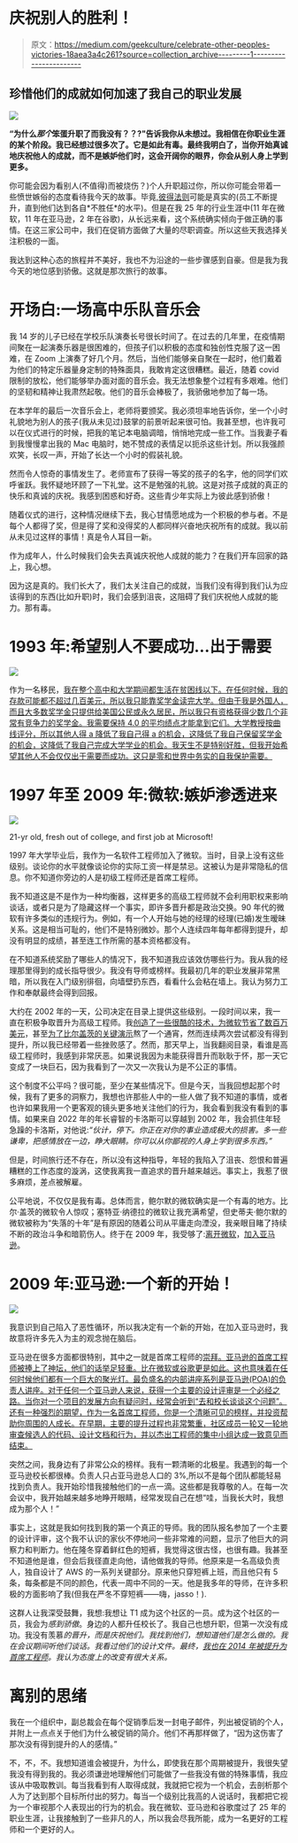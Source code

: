 # 庆祝别人的胜利！

> 原文：<https://medium.com/geekculture/celebrate-other-peoples-victories-18aea3a4c261?source=collection_archive---------1----------------------->

## 珍惜他们的成就如何加速了我自己的职业发展

![](img/d3177ff1e0e3581694fceeca4580a97d.png)

**“为什么*那个*笨蛋升职了而我没有？？?"告诉我你从未想过。我相信在你职业生涯的某个阶段。我已经想过很多次了。它是如此有毒。最终我明白了，当你开始真诚地庆祝他人的成就，而不是嫉妒他们时，这会开阔你的眼界，你会从别人身上学到更多。**

你可能会因为看别人(不值得)而被烧伤？)个人升职超过你，所以你可能会带着一些愤世嫉俗的态度看待我今天的故事。毕竟,[彼得法则](https://www.investopedia.com/terms/p/peter-principle.asp#:~:text=The%20Peter%20Principle%20is%20an,a%20level%20of%20respective%20incompetence.)可能是真实的(员工不断提升，直到他们达到各自*不胜任*的水平)。但是在我 25 年的行业生涯中(11 年在微软，11 年在亚马逊，2 年在谷歌)，从长远来看，这个系统确实倾向于做正确的事情。在这三家公司中，我们在促销方面做了大量的尽职调查。所以这些天我选择关注积极的一面。

我达到这种心态的旅程并不美好，我也不为沿途的一些步骤感到自豪。但是我为我今天的地位感到骄傲。这就是那次旅行的故事。

# 开场白:一场高中乐队音乐会

我 14 岁的儿子已经在学校乐队演奏长号很长时间了。在过去的几年里，在疫情期间聚在一起演奏乐器是很困难的，但孩子们以积极的态度和独创性克服了这一困难，在 Zoom 上演奏了好几个月。然后，当他们能够亲自聚在一起时，他们戴着为他们的特定乐器量身定制的特殊面具，我敢肯定这很糟糕。最近，随着 covid 限制的放松，他们能够举办面对面的音乐会。我无法想象整个过程有多艰难。他们的坚韧和精神让我肃然起敬。他们的音乐会棒极了，我骄傲地参加了每一场。

在本学年的最后一次音乐会上，老师将要颁奖。我必须坦率地告诉你，坐一个小时礼貌地为别人的孩子(我从未见过)鼓掌的前景听起来很可怕。我甚至想，也许我可以在仪式进行的时候，把我的笔记本电脑调暗，悄悄地完成一些工作。当我妻子看到我慢慢拿出我的 Mac 电脑时，她不赞成的表情足以扼杀这些计划。所以我强颜欢笑，长叹一声，开始了长达一个小时的假装礼貌。

然而令人惊奇的事情发生了。老师宣布了获得一等奖的孩子的名字，他的同学们欢呼雀跃。我怀疑地环顾了一下礼堂。这不是勉强的礼貌。这是对孩子成就的真正的快乐和真诚的庆祝。我感到困惑和好奇。这些青少年实际上为彼此感到骄傲！

随着仪式的进行，这种情况继续下去，我心甘情愿地成为一个积极的参与者。不是每个人都得了奖，但是得了奖和没得奖的人都同样兴奋地庆祝所有的成就。我以前从未见过这样的事情！真是令人耳目一新。

作为成年人，什么时候我们会失去真诚庆祝他人成就的能力？在我们开车回家的路上，我心想。

因为这是真的。我们长大了，我们太关注自己的成就，当我们没有得到我们认为应该得到的东西(比如升职)时，我们会感到沮丧，这阻碍了我们庆祝他人成就的能力。那有毒。

# 1993 年:希望别人不要成功…出于需要

![](img/f03fb426221edc89709027e69da9007c.png)

作为一名移民，[我在整个高中和大学期间都生活在贫困线以下。在任何时候，我的存款可能都不超过几百美元，所以我只能靠奖学金读完大学。但由于我是外国人，而且大多数奖学金只提供给美国公民或永久居民，所以我只有资格获得少数几个非常有竞争力的奖学金。我需要保持 4.0 的平均绩点才能拿到它们。大学教授按曲线评分，所以其他人得 a 降低了我自己得 a 的机会，这降低了我自己保留奖学金的机会，这降低了我自己完成大学学业的机会。我天生不是特别好胜，但我开始希望其他人不会仅仅出于需要而成功。这只是零和世界中务实的自我保护需要。](https://link.medium.com/pDZytGgTBib)

# 1997 年至 2009 年:微软:嫉妒渗透进来

![](img/f86266b86c843e791689b86bb02a05fa.png)

21-yr old, fresh out of college, and first job at Microsoft!

1997 年大学毕业后，我作为一名软件工程师加入了微软。当时，目录上没有这些级别。谈论你的水平就像谈论你的实际工资一样是禁忌。这被认为是非常隐私的信息。你不知道你旁边的人是初级工程师还是首席工程师。

我不知道这是不是作为一种均衡器，这样更多的高级工程师就不会利用职权来影响谈话，或者只是为了隐藏这样一个事实，即许多晋升都是政治交换。90 年代的微软有许多类似的违规行为。例如，有一个人开始与她的经理的经理(已婚)发生暧昧关系。这是相当可耻的，他们不是特别微妙。那个人连续四年每年都得到提升，却没有明显的成绩，甚至连工作所需的基本资格都没有。

在不知道系统奖励了哪些人的情况下，我不知道我应该效仿哪些行为。我从我的经理那里得到的成长指导很少。我没有导师或榜样。我最初几年的职业发展非常黑暗，所以我在入门级别徘徊，向墙壁扔东西，看看什么会粘在墙上。我认为努力工作和奉献最终会得到回报。

大约在 2002 年的一天，公司决定在目录上提供这些级别。一段时间以来，我一直在积极争取晋升为高级工程师。我[创造了一些很酷的技术，为微软节省了数百万美元](https://link.medium.com/SeNroHB5Wgb)，甚至[为了比尔盖茨的关键演示](https://link.medium.com/4CAMIrvF8gb)熬了一个通宵，然而连续两次尝试都没有得到提升，所以我已经带着一些挫败感了。然而，那天早上，当我翻阅目录，看谁是高级工程师时，我感到非常厌恶。如果说我因为未能获得晋升而耿耿于怀，那一天它变成了一块巨石，因为我看到了一次又一次我认为是不公正的事情。

这个制度不公平吗？很可能，至少在某些情况下。但是今天，当我回想起那个时候，我有了更多的洞察力，我想也许那些人中的一些人做了我不知道的事情，或者也许如果我用一个更客观的镜头更多地关注他们的行为，我会看到我没有看到的事情。如果来自 2022 年的年长睿智的卡洛斯可以穿越到 2002 年，我会抓住年轻急躁的卡洛斯，对他说:*“伙计，停下。你正在对你的事业造成极大的损害。多一些谦卑，把感情放在一边，睁大眼睛。你可以从你鄙视的人身上学到很多东西。”*

但是，时间旅行还不存在，所以没有这种指导，年轻的我陷入了沮丧、怨恨和普遍糟糕的工作态度的漩涡，这使我离我一直追求的晋升越来越远。事实上，我惹了很多麻烦，差点被解雇。

公平地说，不仅仅是我有毒。总体而言，鲍尔默的微软确实是一个有毒的地方。比尔·盖茨的微软令人惊叹；塞特亚·纳德拉的微软让我充满希望，但史蒂夫·鲍尔默的微软被称为“失落的十年”是有原因的随着公司从平庸走向湮没，我亲眼目睹了持续不断的政治斗争和暗箭伤人。终于在 2009 年，我受够了:[离开微软](https://carloarg02.medium.com/the-day-i-lost-my-job-at-microsoft-anatomy-of-stasis-f0e2cd653e3a)，[加入亚马逊](https://link.medium.com/F2EMdnWdRkb)。

# 2009 年:亚马逊:一个新的开始！

![](img/5ea031f12bc27bdc63132f42961d0cc2.png)

我意识到自己陷入了恶性循环，所以我决定有一个新的开始，在加入亚马逊时，我故意将许多先入为主的观念抛在脑后。

亚马逊在很多方面都很特别，其中之一就是首席工程师的[崇拜。亚马逊的首席工程师被捧上了神坛，他们的话举足轻重。比在微软或谷歌更是如此。这也意味着在任何时候他们都有一个巨大的聚光灯。最负盛名的内部讲座系列是亚马逊(POA)的负责人讲座。对于任何一个亚马逊人来说，获得一个主要的设计评审是一个必经之路。当你对一个项目的发展方向有疑问时，经常会听到“去和校长谈谈这个问题”。还有一种强烈的期望，作为一名首席工程师，你是一个清晰可见的榜样，并投资帮助你周围的人成长。在早期，主要的提升过程也非常繁重，社区成员一轮又一轮地审查候选人的代码、设计文档和行为，并以杰出工程师的集中小组达成一致意见而结束。](https://link.medium.com/vZvS6ogMBlb)

突然之间，我身边有了非常公众的榜样。我有一颗清晰的北极星。我遇到的每一个亚马逊校长都很棒。负责人只占亚马逊总人口的 3%,所以不是每个团队都能轻易找到负责人。我开始珍惜我接触他们的一点一滴。这些都是我尊敬的人。在每一次会议中，我开始越来越多地睁开眼睛，经常发现自己在想“哇，当我长大时，我想成为那个人！”

事实上，这就是我如何找到我的第一个真正的导师。我的团队报名参加了一个主要的设计评审，这个我不认识的家伙不停地问一些非常难的问题，显示了他巨大的洞察力和判断力。他在隆冬穿着鲜红色的短裤，我觉得这很古怪，也很有趣。我甚至不知道他是谁，但会后我径直走向他，请他做我的导师。他原来是一名高级负责人，独自设计了 AWS 的一系列关键部分。原来他只穿短裤上班，而且他只有 5 条，每条都是不同的颜色，代表一周中不同的一天。他是我多年的导师，在许多积极的方面影响了我(但我在严冬不穿短裤——嗨，jasso！).

这群人让我深受鼓舞，我想:我想让 T1 成为这个社区的一员。成为这个社区的一员，我会为*感到骄傲*。身边的人都升任校长了。我自己也想升职，但第一次没有成功。我没有羡慕*的晋升，而是庆祝他们。我找到他们，想知道他们是怎么做的。我在会议期间听他们谈话。我看过他们的设计文件。最终，[我也在 2014 年被提升为首席工程师](https://link.medium.com/ibz3Dcc2Nnb)。我认为态度上的改变有很大关系。*

# 离别的思绪

我在一个组织中，副总裁会在每个促销季后发一封电子邮件，列出被促销的个人，并附上一点点关于他们为什么被促销的简介。他们不再那样做了，“因为这伤害了那次没有得到提升的人的感情。”

不，不，不。我想知道谁会被提升，为什么，即使我在那个周期被提升，我很失望我没有得到我的。我必须谦逊地理解他们可能做了一些我没有做的特殊事情，我应该从中吸取教训。每当我看到有人取得成就，我就把它视为一个机会，去剖析那个人为了达到那个目标所付出的努力。每当一个级别比我高的人说话时，我都把它视为一个审视那个人表现出的行为的机会。我在微软、亚马逊和谷歌度过了 25 年的职业生涯，让我接触到了一些非凡的人，所以我会尽我所能，成为一名更好的工程师和一个更好的人。